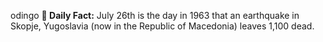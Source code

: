 odingo
**<b>📌 Daily Fact:</b>** July 26th is the day in 1963 that an earthquake in Skopje, Yugoslavia (now in the Republic of Macedonia) leaves 1,100 dead.

